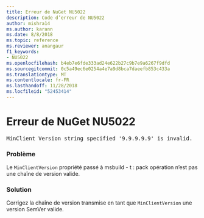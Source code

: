 ```yaml
---
title: Erreur de NuGet NU5022
description: Code d’erreur de NU5022
author: mishra14
ms.author: karann
ms.date: 8/8/2018
ms.topic: reference
ms.reviewer: anangaur
f1_keywords:
- NU5022
ms.openlocfilehash: b4eb7e6fde333ad24e622b27c9b7e9a6267f9dfd
ms.sourcegitcommit: 0c5a49ec6e0254a4e7a9d8bca7daeefb853c433a
ms.translationtype: MT
ms.contentlocale: fr-FR
ms.lasthandoff: 11/28/2018
ms.locfileid: "52453414"
---
```

# <a name="nuget-error-nu5022"></a>Erreur de NuGet NU5022
<pre>MinClient Version string specified '9.9.9.9.9' is invalid.</pre>

### <a name="issue"></a>Problème

Le `MinClientVersion` propriété passé à msbuild - t : pack opération n’est pas une chaîne de version valide.


### <a name="solution"></a>Solution

Corrigez la chaîne de version transmise en tant que `MinClientVersion` une version SemVer valide.

